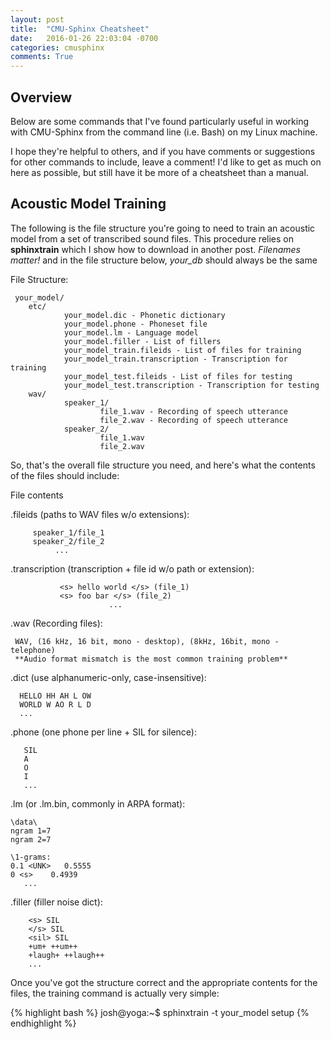 ```yaml
---
layout: post
title:  "CMU-Sphinx Cheatsheet"
date:   2016-01-26 22:03:04 -0700
categories: cmusphinx
comments: True
---
```


## Overview

Below are some commands that I've found particularly useful in working with CMU-Sphinx from the command line (i.e. Bash) on my Linux machine. 

I hope they're helpful to others, and if you have comments or suggestions for other commands to include, leave a comment! I'd like to get as much on here as possible, but still have it be more of a cheatsheet than a manual.

## Acoustic Model Training

The following is the file structure you're going to need to train an acoustic model from a set of transcribed sound files. This procedure relies on **sphinxtrain** which I show how to download in another post. *Filenames matter!* and in the file structure below, *your_db* should always be the same

File Structure:

     your_model/
        etc/
                your_model.dic - Phonetic dictionary
		        your_model.phone - Phoneset file
		        your_model.lm - Language model
		        your_model.filler - List of fillers
		        your_model_train.fileids - List of files for training
		        your_model_train.transcription - Transcription for training
		        your_model_test.fileids - List of files for testing
		        your_model_test.transcription - Transcription for testing
	    wav/
                speaker_1/
                        file_1.wav - Recording of speech utterance
                        file_2.wav - Recording of speech utterance
		        speaker_2/
                        file_1.wav
                        file_2.wav

So, that's the overall file structure you need, and here's what the contents of the files should include:

File contents

.fileids (paths to WAV files w/o extensions):

         speaker_1/file_1
         speaker_2/file_2
              ...
	      
.transcription (transcription + file id w/o path or extension):

               <s> hello world </s> (file_1)
               <s> foo bar </s> (file_2)
                          ...

.wav (Recording files):
     
     WAV, (16 kHz, 16 bit, mono - desktop), (8kHz, 16bit, mono - telephone)
     **Audio format mismatch is the most common training problem**

.dict (use alphanumeric-only, case-insensitive):

      HELLO HH AH L OW
      WORLD W AO R L D
      ...

.phone (one phone per line + SIL for silence):

       SIL
       A
       O
       I
       ...

.lm (or .lm.bin, commonly in ARPA format):

    \data\
    ngram 1=7
    ngram 2=7
    
    \1-grams:
    0.1 <UNK>	0.5555
    0 <s>	 0.4939
       ...

.filler (filler noise dict):

        <s> SIL
	    </s> SIL
	    <sil> SIL
	    +um+ ++um++
	    +laugh+ ++laugh++	
	    ...

Once you've got the structure correct and the appropriate contents for the files, the training command is actually very simple:



{% highlight bash %}
josh@yoga:~$ sphinxtrain -t your_model setup
{% endhighlight %}

<br />

<br />


[libgtk]: http://packages.ubuntu.com/precise/libgtk2.0-dev


